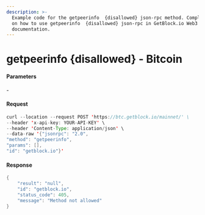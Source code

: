 ```yaml
---
description: >-
  Example code for the getpeerinfo  {disallowed} json-rpc method. Сomplete guide
  on how to use getpeerinfo  {disallowed} json-rpc in GetBlock.io Web3
  documentation.
---
```


# getpeerinfo {disallowed} - Bitcoin

#### Parameters

\-

#### Request

```java
curl --location --request POST 'https://btc.getblock.io/mainnet/' \
--header 'x-api-key: YOUR-API-KEY' \
--header 'Content-Type: application/json' \
--data-raw '{"jsonrpc": "2.0",
"method": "getpeerinfo",
"params": [],
"id": "getblock.io"}'
```

#### Response

```java
{
    "result": "null",
    "id": "getblock.io",
    "status_code": 405,
    "message": "Method not allowed"
}
```
